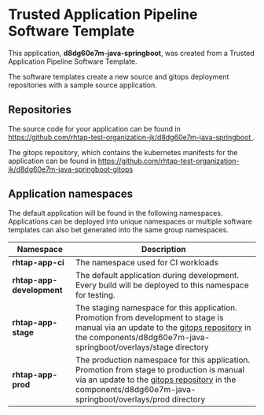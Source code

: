 # Trusted Application Pipeline Software Template

This application, **d8dg60e7m-java-springboot**, was created from a Trusted Application Pipeline Software Template.

The software templates create a new source and gitops deployment repositories with a sample source application. 

## Repositories

The source code for your application can be found in [https://github.com/rhtap-test-organization-jk/d8dg60e7m-java-springboot ](https://github.com/rhtap-test-organization-jk/d8dg60e7m-java-springboot ).
 
The gitops repository, which contains the kubernetes manifests for the application can be found in 
[https://github.com/rhtap-test-organization-jk/d8dg60e7m-java-springboot-gitops ](https://github.com/rhtap-test-organization-jk/d8dg60e7m-java-springboot-gitops ) 

## Application namespaces 

The default application will be found in the following namespaces. Applications can be deployed into unique namespaces or multiple software templates can also bet generated into the same group namespaces.  

|  Namespace   |  Description   |  
| -------- | -------- |
| **rhtap-app-ci** | The namespace used for CI workloads |
| **rhtap-app-development** | The default application during development. Every build will be deployed to this namespace for testing. |
| **rhtap-app-stage** | The staging namespace for this application. Promotion from development to stage is manual via an update to the [gitops repository](https://github.com/rhtap-test-organization-jk/d8dg60e7m-java-springboot-gitops ) in the components/d8dg60e7m-java-springboot/overlays/stage directory |
| **rhtap-app-prod** | The production namespace for this application. Promotion from stage to production is manual via an update to the [gitops repository](https://github.com/rhtap-test-organization-jk/d8dg60e7m-java-springboot-gitops ) in the components/d8dg60e7m-java-springboot/overlays/prod directory |